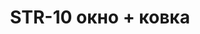 ﻿---
title: "STR-10 окно + ковка"
price: "33200"
size: "2050мм*860мм, 2050мм*960мм"
picture: door12.jpg
description: Внешняя отделка Влагостойкий МДФ 10мм рис. Рим+Лак+Патина, Ковка Рим, Двухкамерный тонированный стеклопакет, Цвет Дуб золотистый Винорит, Внутренняя отделка Влагостойкий МДФ 10мм рис. Рим+Лак+Патина, Цвет Дуб золотистый Винорит, Толщина дверного  полотна 110 мм, NANO-утепление полотна минеральная плита ISOVER + ПЕНОПЛАСТ, контуров уплотнения 3, 3 петли на подшипнике,  Фрезерованный (пленка винорит) МДФ  наличник 10 мм, Основной замок  Гардиан 3211, Накладка на верхний замок С автоматическими шторками, Дополнительный замок Гардиан 3001, Цилиндр APECS ключ-вертушка, Броненакладка на цилиндр Врезная, Задвижка «Ночной сторож», Ручка РОССО – 713 серебро, Эксцентрик"
---
